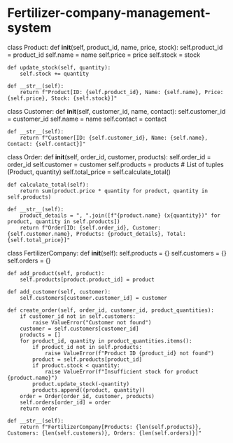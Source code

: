 # Fertilizer-company-management-system
class Product:
    def __init__(self, product_id, name, price, stock):
        self.product_id = product_id
        self.name = name
        self.price = price
        self.stock = stock

    def update_stock(self, quantity):
        self.stock += quantity

    def __str__(self):
        return f"Product[ID: {self.product_id}, Name: {self.name}, Price: {self.price}, Stock: {self.stock}]"


class Customer:
    def __init__(self, customer_id, name, contact):
        self.customer_id = customer_id
        self.name = name
        self.contact = contact

    def __str__(self):
        return f"Customer[ID: {self.customer_id}, Name: {self.name}, Contact: {self.contact}]"


class Order:
    def __init__(self, order_id, customer, products):
        self.order_id = order_id
        self.customer = customer
        self.products = products  # List of tuples (Product, quantity)
        self.total_price = self.calculate_total()

    def calculate_total(self):
        return sum(product.price * quantity for product, quantity in self.products)

    def __str__(self):
        product_details = ", ".join([f"{product.name} (x{quantity})" for product, quantity in self.products])
        return f"Order[ID: {self.order_id}, Customer: {self.customer.name}, Products: {product_details}, Total: {self.total_price}]"


class FertilizerCompany:
    def __init__(self):
        self.products = {}
        self.customers = {}
        self.orders = {}

    def add_product(self, product):
        self.products[product.product_id] = product

    def add_customer(self, customer):
        self.customers[customer.customer_id] = customer

    def create_order(self, order_id, customer_id, product_quantities):
        if customer_id not in self.customers:
            raise ValueError("Customer not found")
        customer = self.customers[customer_id]
        products = []
        for product_id, quantity in product_quantities.items():
            if product_id not in self.products:
                raise ValueError(f"Product ID {product_id} not found")
            product = self.products[product_id]
            if product.stock < quantity:
                raise ValueError(f"Insufficient stock for product {product.name}")
            product.update_stock(-quantity)
            products.append((product, quantity))
        order = Order(order_id, customer, products)
        self.orders[order_id] = order
        return order

    def __str__(self):
        return f"FertilizerCompany[Products: {len(self.products)}, Customers: {len(self.customers)}, Orders: {len(self.orders)}]"
